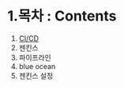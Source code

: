 # 1.목차 : Contents

1. [CI/CD](https://gist.github.com/e3160fdbb112b28809bc7361c16b7470.git "CI/CD")
2. 젠킨스
3. 파이프라인
4. blue ocean
5. 젠킨스 설정
